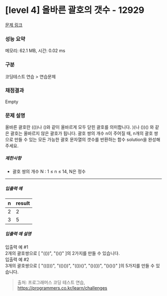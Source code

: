 # [level 4] 올바른 괄호의 갯수 - 12929 

[문제 링크](https://school.programmers.co.kr/learn/courses/30/lessons/12929#) 

### 성능 요약

메모리: 62.1 MB, 시간: 0.02 ms

### 구분

코딩테스트 연습 > 연습문제

### 채점결과

Empty

### 문제 설명

<p>올바른 괄호란 (())나 ()와 같이 올바르게 모두 닫힌 괄호를 의미합니다. )(나 ())() 와 같은 괄호는 올바르지 않은 괄호가 됩니다. 괄호 쌍의 개수 n이 주어질 때, n개의 괄호 쌍으로 만들 수 있는 모든 가능한 괄호 문자열의 갯수를 반환하는 함수 solution을 완성해 주세요.</p>

<h5>제한사항</h5>

<ul>
<li>괄호 쌍의 개수 N : 1 ≤ n ≤ 14, N은 정수</li>
</ul>

<hr>

<h5>입출력 예</h5>
<table class="table">
        <thead><tr>
<th>n</th>
<th>result</th>
</tr>
</thead>
        <tbody><tr>
<td>2</td>
<td>2</td>
</tr>
<tr>
<td>3</td>
<td>5</td>
</tr>
</tbody>
      </table>
<h5>입출력 예 설명</h5>

<p>입출력 예 #1<br>
2개의 괄호쌍으로 [ "(())", "()()" ]의 2가지를 만들 수 있습니다.<br>
입출력 예 #2<br>
3개의 괄호쌍으로 [ "((()))", "(()())", "(())()", "()(())", "()()()" ]의 5가지를 만들 수 있습니다.</p>


> 출처: 프로그래머스 코딩 테스트 연습, https://programmers.co.kr/learn/challenges